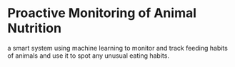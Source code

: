 # Proactive Monitoring of Animal Nutrition
 a smart system using machine learning to monitor and track  feeding habits of animals and use it to spot any unusual eating habits. 

